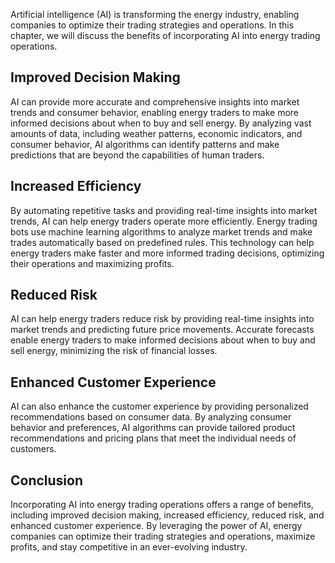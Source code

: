 
Artificial intelligence (AI) is transforming the energy industry, enabling companies to optimize their trading strategies and operations. In this chapter, we will discuss the benefits of incorporating AI into energy trading operations.

Improved Decision Making
------------------------

AI can provide more accurate and comprehensive insights into market trends and consumer behavior, enabling energy traders to make more informed decisions about when to buy and sell energy. By analyzing vast amounts of data, including weather patterns, economic indicators, and consumer behavior, AI algorithms can identify patterns and make predictions that are beyond the capabilities of human traders.

Increased Efficiency
--------------------

By automating repetitive tasks and providing real-time insights into market trends, AI can help energy traders operate more efficiently. Energy trading bots use machine learning algorithms to analyze market trends and make trades automatically based on predefined rules. This technology can help energy traders make faster and more informed trading decisions, optimizing their operations and maximizing profits.

Reduced Risk
------------

AI can help energy traders reduce risk by providing real-time insights into market trends and predicting future price movements. Accurate forecasts enable energy traders to make informed decisions about when to buy and sell energy, minimizing the risk of financial losses.

Enhanced Customer Experience
----------------------------

AI can also enhance the customer experience by providing personalized recommendations based on consumer data. By analyzing consumer behavior and preferences, AI algorithms can provide tailored product recommendations and pricing plans that meet the individual needs of customers.

Conclusion
----------

Incorporating AI into energy trading operations offers a range of benefits, including improved decision making, increased efficiency, reduced risk, and enhanced customer experience. By leveraging the power of AI, energy companies can optimize their trading strategies and operations, maximize profits, and stay competitive in an ever-evolving industry.
